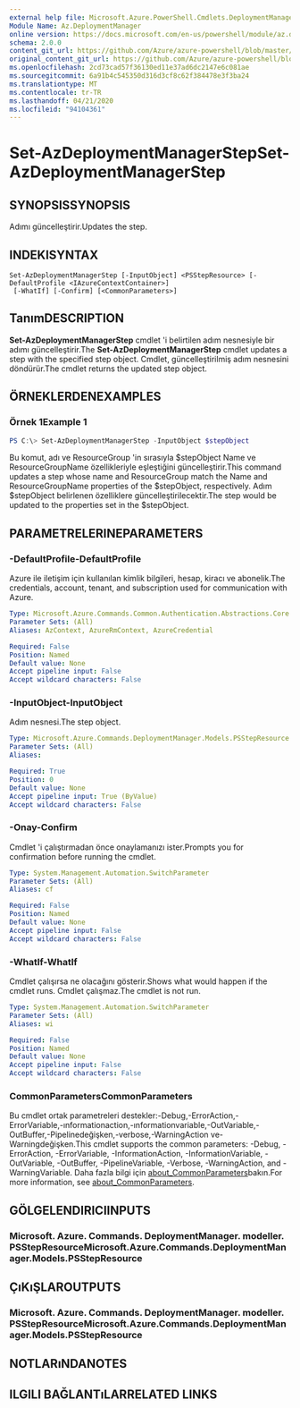 ```yaml
---
external help file: Microsoft.Azure.PowerShell.Cmdlets.DeploymentManager.dll-Help.xml
Module Name: Az.DeploymentManager
online version: https://docs.microsoft.com/en-us/powershell/module/az.deploymentmanager/set-azdeploymentmanagerstep
schema: 2.0.0
content_git_url: https://github.com/Azure/azure-powershell/blob/master/src/DeploymentManager/DeploymentManager/help/Set-AzDeploymentManagerStep.md
original_content_git_url: https://github.com/Azure/azure-powershell/blob/master/src/DeploymentManager/DeploymentManager/help/Set-AzDeploymentManagerStep.md
ms.openlocfilehash: 2cd73cad57f36130ed11e37ad6dc2147e6c081ae
ms.sourcegitcommit: 6a91b4c545350d316d3cf8c62f384478e3f3ba24
ms.translationtype: MT
ms.contentlocale: tr-TR
ms.lasthandoff: 04/21/2020
ms.locfileid: "94104361"
---
```

# <span data-ttu-id="348d9-101">Set-AzDeploymentManagerStep</span><span class="sxs-lookup"><span data-stu-id="348d9-101">Set-AzDeploymentManagerStep</span></span>

## <span data-ttu-id="348d9-102">SYNOPSIS</span><span class="sxs-lookup"><span data-stu-id="348d9-102">SYNOPSIS</span></span>
<span data-ttu-id="348d9-103">Adımı güncelleştirir.</span><span class="sxs-lookup"><span data-stu-id="348d9-103">Updates the step.</span></span>

## <span data-ttu-id="348d9-104">INDEKI</span><span class="sxs-lookup"><span data-stu-id="348d9-104">SYNTAX</span></span>

```
Set-AzDeploymentManagerStep [-InputObject] <PSStepResource> [-DefaultProfile <IAzureContextContainer>]
 [-WhatIf] [-Confirm] [<CommonParameters>]
```

## <span data-ttu-id="348d9-105">Tanım</span><span class="sxs-lookup"><span data-stu-id="348d9-105">DESCRIPTION</span></span>
<span data-ttu-id="348d9-106">**Set-AzDeploymentManagerStep** cmdlet 'i belirtilen adım nesnesiyle bir adımı güncelleştirir.</span><span class="sxs-lookup"><span data-stu-id="348d9-106">The **Set-AzDeploymentManagerStep** cmdlet updates a step with the specified step object.</span></span>
<span data-ttu-id="348d9-107">Cmdlet, güncelleştirilmiş adım nesnesini döndürür.</span><span class="sxs-lookup"><span data-stu-id="348d9-107">The cmdlet returns the updated step object.</span></span>

## <span data-ttu-id="348d9-108">ÖRNEKLERDEN</span><span class="sxs-lookup"><span data-stu-id="348d9-108">EXAMPLES</span></span>

### <span data-ttu-id="348d9-109">Örnek 1</span><span class="sxs-lookup"><span data-stu-id="348d9-109">Example 1</span></span>
```powershell
PS C:\> Set-AzDeploymentManagerStep -InputObject $stepObject
```

<span data-ttu-id="348d9-110">Bu komut, adı ve ResourceGroup 'in sırasıyla $stepObject Name ve ResourceGroupName özellikleriyle eşleştiğini güncelleştirir.</span><span class="sxs-lookup"><span data-stu-id="348d9-110">This command updates a step whose name and ResourceGroup match the Name and ResourceGroupName properties of the $stepObject, respectively.</span></span>
<span data-ttu-id="348d9-111">Adım $stepObject belirlenen özelliklere güncelleştirilecektir.</span><span class="sxs-lookup"><span data-stu-id="348d9-111">The step would be updated to the properties set in the $stepObject.</span></span>

## <span data-ttu-id="348d9-112">PARAMETRELERINE</span><span class="sxs-lookup"><span data-stu-id="348d9-112">PARAMETERS</span></span>

### <span data-ttu-id="348d9-113">-DefaultProfile</span><span class="sxs-lookup"><span data-stu-id="348d9-113">-DefaultProfile</span></span>
<span data-ttu-id="348d9-114">Azure ile iletişim için kullanılan kimlik bilgileri, hesap, kiracı ve abonelik.</span><span class="sxs-lookup"><span data-stu-id="348d9-114">The credentials, account, tenant, and subscription used for communication with Azure.</span></span>

```yaml
Type: Microsoft.Azure.Commands.Common.Authentication.Abstractions.Core.IAzureContextContainer
Parameter Sets: (All)
Aliases: AzContext, AzureRmContext, AzureCredential

Required: False
Position: Named
Default value: None
Accept pipeline input: False
Accept wildcard characters: False
```

### <span data-ttu-id="348d9-115">-InputObject</span><span class="sxs-lookup"><span data-stu-id="348d9-115">-InputObject</span></span>
<span data-ttu-id="348d9-116">Adım nesnesi.</span><span class="sxs-lookup"><span data-stu-id="348d9-116">The step object.</span></span>

```yaml
Type: Microsoft.Azure.Commands.DeploymentManager.Models.PSStepResource
Parameter Sets: (All)
Aliases:

Required: True
Position: 0
Default value: None
Accept pipeline input: True (ByValue)
Accept wildcard characters: False
```

### <span data-ttu-id="348d9-117">-Onay</span><span class="sxs-lookup"><span data-stu-id="348d9-117">-Confirm</span></span>
<span data-ttu-id="348d9-118">Cmdlet 'i çalıştırmadan önce onaylamanızı ister.</span><span class="sxs-lookup"><span data-stu-id="348d9-118">Prompts you for confirmation before running the cmdlet.</span></span>

```yaml
Type: System.Management.Automation.SwitchParameter
Parameter Sets: (All)
Aliases: cf

Required: False
Position: Named
Default value: None
Accept pipeline input: False
Accept wildcard characters: False
```

### <span data-ttu-id="348d9-119">-WhatIf</span><span class="sxs-lookup"><span data-stu-id="348d9-119">-WhatIf</span></span>
<span data-ttu-id="348d9-120">Cmdlet çalışırsa ne olacağını gösterir.</span><span class="sxs-lookup"><span data-stu-id="348d9-120">Shows what would happen if the cmdlet runs.</span></span>
<span data-ttu-id="348d9-121">Cmdlet çalışmaz.</span><span class="sxs-lookup"><span data-stu-id="348d9-121">The cmdlet is not run.</span></span>

```yaml
Type: System.Management.Automation.SwitchParameter
Parameter Sets: (All)
Aliases: wi

Required: False
Position: Named
Default value: None
Accept pipeline input: False
Accept wildcard characters: False
```

### <span data-ttu-id="348d9-122">CommonParameters</span><span class="sxs-lookup"><span data-stu-id="348d9-122">CommonParameters</span></span>
<span data-ttu-id="348d9-123">Bu cmdlet ortak parametreleri destekler:-Debug,-ErrorAction,-ErrorVariable,-ınformationaction,-ınformationvariable,-OutVariable,-OutBuffer,-Pipelinedeğişken,-verbose,-WarningAction ve-Warningdeğişken.</span><span class="sxs-lookup"><span data-stu-id="348d9-123">This cmdlet supports the common parameters: -Debug, -ErrorAction, -ErrorVariable, -InformationAction, -InformationVariable, -OutVariable, -OutBuffer, -PipelineVariable, -Verbose, -WarningAction, and -WarningVariable.</span></span> <span data-ttu-id="348d9-124">Daha fazla bilgi için [about_CommonParameters](http://go.microsoft.com/fwlink/?LinkID=113216)bakın.</span><span class="sxs-lookup"><span data-stu-id="348d9-124">For more information, see [about_CommonParameters](http://go.microsoft.com/fwlink/?LinkID=113216).</span></span>

## <span data-ttu-id="348d9-125">GÖLGELENDIRICI</span><span class="sxs-lookup"><span data-stu-id="348d9-125">INPUTS</span></span>

### <span data-ttu-id="348d9-126">Microsoft. Azure. Commands. DeploymentManager. modeller. PSStepResource</span><span class="sxs-lookup"><span data-stu-id="348d9-126">Microsoft.Azure.Commands.DeploymentManager.Models.PSStepResource</span></span>

## <span data-ttu-id="348d9-127">ÇıKıŞLAR</span><span class="sxs-lookup"><span data-stu-id="348d9-127">OUTPUTS</span></span>

### <span data-ttu-id="348d9-128">Microsoft. Azure. Commands. DeploymentManager. modeller. PSStepResource</span><span class="sxs-lookup"><span data-stu-id="348d9-128">Microsoft.Azure.Commands.DeploymentManager.Models.PSStepResource</span></span>

## <span data-ttu-id="348d9-129">NOTLARıNDA</span><span class="sxs-lookup"><span data-stu-id="348d9-129">NOTES</span></span>

## <span data-ttu-id="348d9-130">ILGILI BAĞLANTıLAR</span><span class="sxs-lookup"><span data-stu-id="348d9-130">RELATED LINKS</span></span>
